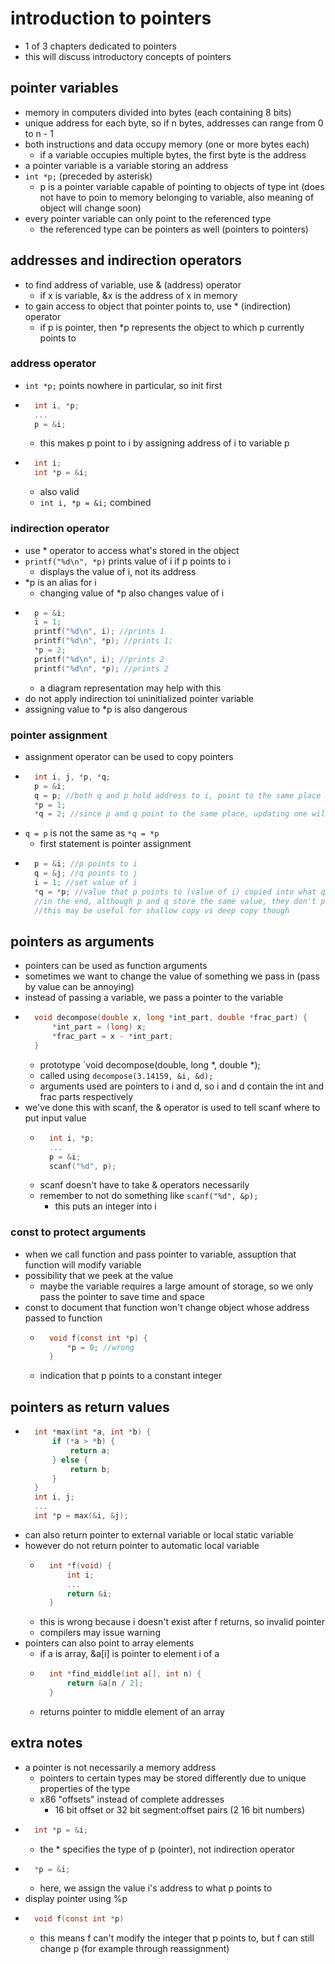 # introduction to pointers

* 1 of 3 chapters dedicated to pointers
* this will discuss introductory concepts of pointers

## pointer variables

* memory in computers divided into bytes (each containing 8 bits)
* unique address for each byte, so if n bytes, addresses can range from 0 to n - 1
* both instructions and data occupy memory (one or more bytes each)
    * if a variable occupies multiple bytes, the first byte is the address
* a pointer variable is a variable storing an address
* `int *p;` (preceded by asterisk)
    * p is a pointer variable capable of pointing to objects of type int (does not have to poin to memory belonging to variable, also meaning of object will change soon)
* every pointer variable can only point to the referenced type
    * the referenced type can be pointers as well (pointers to pointers)

## addresses and indirection operators

* to find address of variable, use & (address) operator
    * if x is variable, &x is the address of x in memory
* to gain access to object that pointer points to, use * (indirection) operator
    * if p is pointer, then *p represents the object to which p currently points to

### address operator

* `int *p;` points nowhere in particular, so init first
* ```C
    int i, *p;
    ...
    p = &i;
    ```
    * this makes p point to i by assigning address of i to variable p
* ```C
    int i;
    int *p = &i;
    ```
    * also valid
    * `int i, *p = &i;` combined

### indirection operator

* use * operator to access what's stored in the object
* `printf("%d\n", *p)` prints value of i if p points to i
    * displays the value of i, not its address
* *p is an alias for i
    * changing value of *p also changes value of i
* ```C
    p = &i;
    i = 1;
    printf("%d\n", i); //prints 1
    printf("%d\n", *p); //prints 1;
    *p = 2;
    printf("%d\n", i); //prints 2
    printf("%d\n", *p); //prints 2
    ```
    * a diagram representation may help with this
* do not apply indirection toi uninitialized pointer variable
* assigning value to *p is also dangerous

### pointer assignment

* assignment operator can be used to copy pointers
* ```C
    int i, j, *p, *q;
    p = &i;
    q = p; //both q and p hold address to i, point to the same place
    *p = 1;
    *q = 2; //since p and q point to the same place, updating one will update the others
    ```
* `q = p` is not the same as `*q = *p`
    * first statement is pointer assignment
* ```C
    p = &i; //p points to i
    q = &j; //q points to j
    i = 1; //set value of i
    *q = *p; //value that p points to (value of i) copied into what q points to (variable j)
    //in the end, although p and q store the same value, they don't point to the same value
    //this may be useful for shallow copy vs deep copy though
    ```

## pointers as arguments

* pointers can be used as function arguments
* sometimes we want to change the value of something we pass in (pass by value can be annoying)
* instead of passing a variable, we pass a pointer to the variable
* ```C
    void decompose(double x, long *int_part, double *frac_part) {
        *int_part = (long) x;
        *frac_part = x - *int_part;
    }
    ```
    * prototype `void decompose(double, long *, double *);
    * called using `decompose(3.14159, &i, &d);`
    * arguments used are pointers to i and d, so i and d contain the int and frac parts respectively
* we've done this with scanf, the & operator is used to tell scanf where to put input value
    * ```C
        int i, *p;
        ...
        p = &i;
        scanf("%d", p);
        ```
    * scanf doesn't have to take & operators necessarily
    * remember to not do something like `scanf("%d", &p);`
        * this puts an integer into i

### const to protect arguments

* when we call function and pass pointer to variable, assuption that function will modify variable
* possibility that we peek at the value
    * maybe the variable requires a large amount of storage, so we only pass the pointer to save time and space
* const to document that function won't change object whose address passed to function
    * ```C
        void f(const int *p) {
            *p = 0; //wrong
        }
        ```
    * indication that p points to a constant integer

## pointers as return values

* ```C
    int *max(int *a, int *b) {
        if (*a > *b) {
            return a;
        } else {
            return b;
        }
    }
    int i, j;
    ...
    int *p = max(&i, &j);
    ```
* can also return pointer to external variable or local static variable
* however do not return pointer to automatic local variable
    * ```C
        int *f(void) {
            int i;
            ...
            return &i;
        }
        ```
    * this is wrong because i doesn't exist after f returns, so invalid pointer
    * compilers may issue warning
* pointers can also point to array elements
    * if a is array, &a[i] is pointer to element i of a
    * ```C
        int *find_middle(int a[], int n) {
            return &a[n / 2];
        }
        ```
    * returns pointer to middle element of an array

## extra notes

* a pointer is not necessarily a memory address
    * pointers to certain types may be stored differently due to unique properties of the type
    * x86 "offsets" instead of complete addresses
        * 16 bit offset or 32 bit segment:offset pairs (2 16 bit numbers)
* ```C
    int *p = &i;
    ```
    * the * specifies the type of p (pointer), not indirection operator
* ```C
    *p = &i;
    ```
    * here, we assign the value i's address to what p points to
* display pointer using %p
* ```C
    void f(const int *p)
    ```
    * this means f can't modify the integer that p points to, but f can still change p (for example through reassignment)